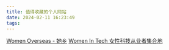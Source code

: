 ```yaml
---
title: 值得收藏的个人网站
date: 2024-02-11 16:23:49
tags:
---
```

[Women Overseas - 她乡](https://womenoverseas.com/login)
[Women In Tech 女性科技从业者集合地](https://womenintech.cn/)